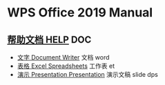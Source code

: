 # WPS Office 2019 Manual

## [帮助文档 HELP](/WPS_Office_2019.md) DOC

* [文字 Document Writer](/WPS_2019_Document.md) 文档 word
* [表格 Excel Spreadsheets](/WPS_2019_Excel.md) 工作表 et
* [演示 Presentation Presentation](/WPS_2019_Presentation.md) 演示文稿 slide dps 


